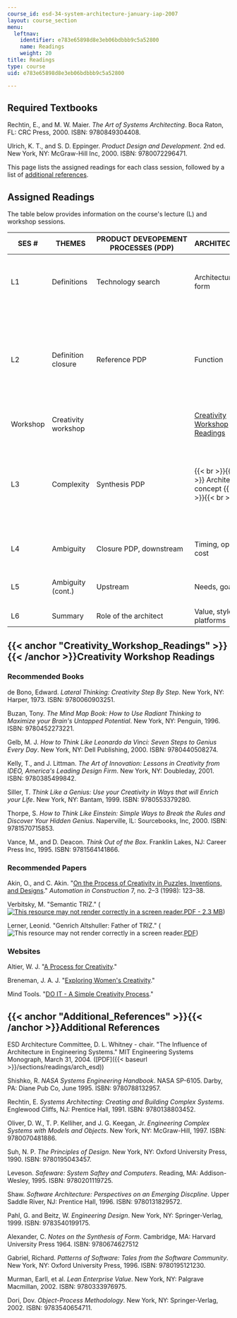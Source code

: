```yaml
---
course_id: esd-34-system-architecture-january-iap-2007
layout: course_section
menu:
  leftnav:
    identifier: e783e65898d8e3eb06bdbbb9c5a52800
    name: Readings
    weight: 20
title: Readings
type: course
uid: e783e65898d8e3eb06bdbbb9c5a52800

---
```


Required Textbooks
------------------

Rechtin, E., and M. W. Maier. _The Art of Systems Architecting_. Boca Raton, FL: CRC Press, 2000. ISBN: 9780849304408.

Ulrich, K. T., and S. D. Eppinger. _Product Design and Development_. 2nd ed. New York, NY: McGraw-Hill Inc, 2000. ISBN: 9780072296471.

This page lists the assigned readings for each class session, followed by a list of [additional references](#Additional_References).

Assigned Readings
-----------------

The table below provides information on the course's lecture (L) and workshop sessions.

| SES # | THEMES | PRODUCT DEVEOPEMENT PROCESSES (PDP) | ARCHITECTURES | EXAMPLES | READINGS |
| --- | --- | --- | --- | --- | --- |
| L1 | Definitions | Technology search | Architecture, form | House, bridge, camera, instruction, SW, amp, whistle | &nbsp; |
| L2 | Definition closure | Reference PDP | Function | Whistle, SW Op amp |  {{< br >}}{{< br >}} PDD, chapter 2 {{< br >}}{{< br >}} SA, chapters 1 and 2 {{< br >}}{{< br >}}  |
| Workshop | Creativity workshop | &nbsp; | [Creativity Workshop Readings](#Creativity_Workshop_Readings) |
| L3 | Complexity | Synthesis PDP |  {{< br >}}{{< br >}} Architecture, concept {{< br >}}{{< br >}}  | Whistle, SW, skateboard, services, network, refrigerator |  {{< br >}}{{< br >}} SA, chapter 3 {{< br >}}{{< br >}} PDP, chapter 6 {{< br >}}{{< br >}}  |
| L4 | Ambiguity | Closure PDP, downstream | Timing, operator, cost | Skateboard, services, network, refrigerator | SA, chapter 8 |
| L5 | Ambiguity (cont.) | Upstream | Needs, goals | Skateboard, services, network, refrigerator | PDD, chapter 4 |
| L6 | Summary | Role of the architect | Value, style, platforms | SDM | PDD, chapter 9 

{{< anchor "Creativity_Workshop_Readings" >}}{{< /anchor >}}Creativity Workshop Readings
----------------------------------------------------------------------------------------

### Recommended Books

de Bono, Edward. _Lateral Thinking: Creativity Step By Step_. New York, NY: Harper, 1973. ISBN: 9780060903251.

Buzan, Tony. _The Mind Map Book: How to Use Radiant Thinking to Maximize your Brain's Untapped Potential_. New York, NY: Penguin, 1996. ISBN: 9780452273221.

Gelb, M. J. _How to Think Like Leonardo da Vinci: Seven Steps to Genius Every Day_. New York, NY: Dell Publishing, 2000. ISBN: 9780440508274.

Kelly, T., and J. Littman. _The Art of Innovation: Lessons in Creativity from IDEO, America's Leading Design Firm_. New York, NY: Doubleday, 2001. ISBN: 9780385499842.

Siller, T. _Think Like a Genius: Use your Creativity in Ways that will Enrich your Life_. New York, NY: Bantam, 1999. ISBN: 9780553379280.

Thorpe, S. _How to Think Like Einstein: Simple Ways to Break the Rules and Discover Your Hidden Genius_. Naperville, IL: Sourcebooks, Inc, 2000. ISBN: 9781570715853.

Vance, M., and D. Deacon. _Think Out of the Box_. Franklin Lakes, NJ: Career Press Inc, 1995. ISBN: 9781564141866.

### Recommended Papers

Akin, O., and C. Akin. "[On the Process of Creativity in Puzzles, Inventions, and Designs](http://dx.doi.org/10.1016/S0926-5805(97)00057-5)." _Automation in Construction_ 7, no. 2–3 (1998): 123–38.

Verbitsky, M. "Semantic TRIZ." ([![This resource may not render correctly in a screen reader.](/images/inacessible.gif)PDF - 2.3 MB](https://pdfs.semanticscholar.org/a3fe/e18cae12fb8a57a966442fbf40e387d0fc98.pdf?_ga=2.9647862.237155237.1566834416-159250059.1566239404))

Lerner, Leonid. "Genrich Altshuller: Father of TRIZ." (![This resource may not render correctly in a screen reader.](/images/inacessible.gif)[PDF](http://www.aitriz.org/articles/TRIZFeatures/30383039-4D6973687261.pdf))

### Websites

Altier, W. J. "[A Process for Creativity](http://www.winstonbrill.com/bril001/html/article_index/articles/1-50/article22_body.html)."

Breneman, J. A. J. "[Exploring Women's Creativity](http://web.archive.org/web/20170813083913/http://www.womenfolk.com/creativity/)."

Mind Tools. "[DO IT - A Simple Creativity Process](http://www.mindtools.com/pages/article/newCT_09.htm)."

{{< anchor "Additional_References" >}}{{< /anchor >}}Additional References
--------------------------------------------------------------------------

ESD Architecture Committee, D. L. Whitney - chair. "The Influence of Architecture in Engineering Systems." MIT Engineering Systems Monograph, March 31, 2004. ([PDF]({{< baseurl >}}/sections/readings/arch_esd))

Shishko, R. _NASA Systems Engineering Handbook_. NASA SP-6105. Darby, PA: Diane Pub Co, June 1995. ISBN: 9780788132957.

Rechtin, E. _Systems Architecting: Creating and Building Complex Systems_. Englewood Cliffs, NJ: Prentice Hall, 1991. ISBN: 9780138803452.

Oliver, D. W., T. P. Kelliher, and J. G. Keegan, Jr. _Engineering Complex Systems with Models and Objects_. New York, NY: McGraw-Hill, 1997. ISBN: 9780070481886.

Suh, N. P. _The Principles of Design_. New York, NY: Oxford University Press, 1990. ISBN: 9780195043457.

Leveson. _Safeware: System Saftey and Computers_. Reading, MA: Addison-Wesley, 1995. ISBN: 9780201119725.

Shaw. _Software Architecture: Perspectives on an Emerging Discpline_. Upper Saddle River, NJ: Prentice Hall, 1996. ISBN: 9780131829572.

Pahl, G. and Beitz, W. _Engineering Design_. New York, NY: Springer-Verlag, 1999. ISBN: 9783540199175.

Alexander, C. _Notes on the Synthesis of Form_. Cambridge, MA: Harvard University Press 1964. ISBN: 9780674627512

Gabriel, Richard. _Patterns of Software: Tales from the Software Community_. New York, NY: Oxford University Press, 1996. ISBN: 9780195121230.

Murman, Earll, et al. _Lean Enterprise Value_. New York, NY: Palgrave Macmillan, 2002. ISBN: 9780333976975.

Dori, Dov. _Object-Process Methodology_. New York, NY: Springer-Verlag, 2002. ISBN: 9783540654711.